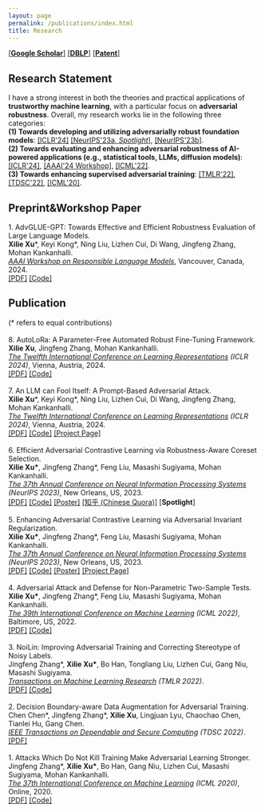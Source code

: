 ```yaml
---
layout: page
permalink: /publications/index.html
title: Research
---
```


[[**Google Scholar**]](https://scholar.google.com/citations?hl=en&user=zea9MKUAAAAJ) [[**DBLP**]](https://dblp.org/pid/259/2327.html)  [[**Patent**]](https://www.patentguru.com/cn/inventor/%E5%BE%90%E6%9B%A6%E7%83%88) <br/>

## Research Statement
I have a strong interest in both the theories and practical applications of **trustworthy machine learning**, with a particular focus on **adversarial robustness**. 
Overall, my research works lie in the following three categories: <br/>
**(1) Towards developing and utilizing adversarially robust foundation models**: [[ICLR'24]](#autoRFT) [[NeurIPS'23a, *Spotlight*]](#NIPS23a), [[NeurIPS'23b]](#NIPS23b). <br/>
**(2) Towards evaluating and enhancing adversarial robustness of AI-powered applications (e.g., statistical tools, LLMs, diffusion models)**: [[ICLR'24]](#promptattack), [[AAAI'24 Workshop]](#AAAI24_ReLM), [[ICML'22]](#ICML22). <br/>
**(3) Towards enhancing supervised adversarial training**: [[TMLR'22]](#TMLR22), [[TDSC'22]](#TDSC22), [[ICML'20]](#ICML20).

<!-- I'm always welcoming the possibility of collaborations. Please feel free to contact me via [email](xuxilie@comp.nus.edu.sg) if you have any appropriate opportunities you'd like to explore. -->

## Preprint&Workshop Paper

1\. <span id="AAAI24_ReLM">AdvGLUE-GPT: Towards Effective and Efficient Robustness Evaluation of Large Language Models.</span> 
<br/> **Xilie Xu**\*, Keyi Kong\*, Ning Liu, Lizhen Cui, Di Wang, Jingfeng Zhang, Mohan Kankanhalli. 
<br> [*AAAI Workshop on Responsible Language Models*](https://sites.google.com/vectorinstitute.ai/relm2024/home), Vancouver, Canada, 2024.
<br/> [[PDF]]() [[Code]](https://github.com/GodXuxilie/PromptAttack) 


## Publication
(\* refers to equal contributions) 
<br/>
<br/>
8\. <span id="autoRFT">AutoLoRa: A Parameter-Free Automated Robust Fine-Tuning Framework.</span> 
<br/> **Xilie Xu**, Jingfeng Zhang, Mohan Kankanhalli. 
<br/> [*The Twelfth International Conference on Learning Representations*](https://iclr.cc/Conferences/2024) *(ICLR 2024)*, Vienna, Austria, 2024.
<br/> [[PDF]](https://arxiv.org/abs/2310.01818) [[Code]](https://github.com/GodXuxilie/RobustSSL_Benchmark) 
<br/>
<br/>
7\. <span id="promptattack">An LLM can Fool Itself: A Prompt-Based Adversarial Attack.</span> 
<br/> **Xilie Xu**\*, Keyi Kong\*, Ning Liu, Lizhen Cui, Di Wang, Jingfeng Zhang, Mohan Kankanhalli. 
<br/> [*The Twelfth International Conference on Learning Representations*](https://iclr.cc/Conferences/2024) *(ICLR 2024)*, Vienna, Austria, 2024.
<br/> [[PDF]](https://arxiv.org/abs/2310.13345) [[Code]](https://github.com/GodXuxilie/PromptAttack) [[Project Page]](https://godxuxilie.github.io/project_page/prompt_attack)
<br/>
<br/>
6\. <span id="NIPS23a">Efficient Adversarial Contrastive Learning via Robustness-Aware Coreset Selection.</span> 
<br/> **Xilie Xu\***, Jingfeng Zhang\*, Feng Liu, Masashi Sugiyama, Mohan Kankanhalli. 
<br/> [*The 37th Annual Conference on Neural Information Processing Systems*](https://neurips.cc/Conferences/2023) *(NeurIPS 2023)*, New Orleans, US, 2023. 
<br/> [[PDF]](https://arxiv.org/pdf/2302.03857.pdf) [[Code]](https://github.com/GodXuxilie/Efficient_ACL_via_RCS) [[Poster]](https://nips.cc/media/PosterPDFs/NeurIPS%202023/70886.png?t=1701436495.3604662) [[知乎 (Chinese Quora)]](https://zhuanlan.zhihu.com/p/669541942) [**Spotlight**]
<br/>
<br/>
5\. <span id="NIPS23b">Enhancing Adversarial Contrastive Learning via Adversarial Invariant Regularization.</span> 
<br/> **Xilie Xu\***, Jingfeng Zhang\*, Feng Liu, Masashi Sugiyama, Mohan Kankanhalli. 
<br/> [*The 37th Annual Conference on Neural Information Processing Systems*](https://neurips.cc/Conferences/2023) *(NeurIPS 2023)*, New Orleans, US, 2023. 
<br/> [[PDF]](https://arxiv.org/pdf/2305.00374.pdf) [[Code]](https://github.com/GodXuxilie/Enhancing_ACL_via_AIR) [[Poster]](https://nips.cc/media/PosterPDFs/NeurIPS%202023/69867.png?t=1701436551.2570322) [[Project Page]](https://robustssl.github.io/) 
<br/>
<br/>
4\. <span id="ICML22">Adversarial Attack and Defense for Non-Parametric Two-Sample Tests.</span> 
<br/> **Xilie Xu\***, Jingfeng Zhang\*, Feng Liu, Masashi Sugiyama, Mohan Kankanhalli. 
<br/> [*The 39th International Conference on Machine Learning*](https://icml.cc/Conferences/2022) *(ICML 2022)*, Baltimore, US, 2022. <br/> [[PDF]](https://proceedings.mlr.press/v162/xu22m/xu22m.pdf) [[Code]](https://github.com/GodXuxilie/Robust-TST)
<br/>
<br/>
3\. <span id="TMLR22">NoiLin: Improving Adversarial Training and Correcting Stereotype of Noisy Labels. </span> 
<br> Jingfeng Zhang\*, **Xilie Xu\***, Bo Han, Tongliang Liu, Lizhen Cui, Gang Niu, Masashi Sugiyama. 
<br/> [*Transactions on Machine Learning Research*](https://jmlr.org/tmlr/) *(TMLR 2022)*. 
<br/> [[PDF]](https://openreview.net/pdf?id=zlQXV7xtZs) [[Code]](https://github.com/zjfheart/NoiLIn) 
<br/>
<br/>
2\. <span id="TDSC22">Decision Boundary-aware Data Augmentation for Adversarial Training.</span> 
<br> Chen Chen\*, Jingfeng Zhang\*, **Xilie Xu**, Lingjuan Lyu, Chaochao Chen, Tianlei Hu, Gang Chen. 
<br/> [*IEEE Transactions on Dependable and Secure Computing*](https://ieeexplore.ieee.org/xpl/RecentIssue.jsp?punumber=8858) *(TDSC 2022)*. 
<br/> [[PDF]](https://ieeexplore.ieee.org/abstract/document/9754227)
<br/>
<br/>
1\. <span id="ICML20">Attacks Which Do Not Kill Training Make Adversarial Learning Stronger.</span> 
<br/> Jingfeng Zhang\*, **Xilie Xu\***, Bo Han, Gang Niu, Lizhen Cui, Masashi Sugiyama, Mohan Kankanhalli. 
<br/> [*The 37th International Conference on Machine Learning*](https://icml.cc/Conferences/2020) *(ICML 2020)*, Online, 2020.  <br/> [[PDF]](https://proceedings.mlr.press/v119/zhang20z/zhang20z.pdf) [[Code]](https://github.com/zjfheart/Friendly-Adversarial-Training) <br/>
